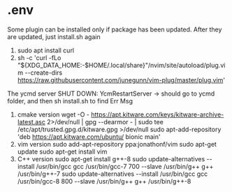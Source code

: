 # .env


Some plugin can be installed only if package has been updated.
After they are updated, just install.sh again

1. sudo apt install curl
2. sh -c 'curl -fLo "${XDG_DATA_HOME:-$HOME/.local/share}"/nvim/site/autoload/plug.vim --create-dirs \
       https://raw.githubusercontent.com/junegunn/vim-plug/master/plug.vim'


The ycmd server SHUT DOWN: YcmRestartServer
-> should go to ycmd folder, and then sh install.sh to find Err Msg
1. cmake version
    wget -O - https://apt.kitware.com/keys/kitware-archive-latest.asc 2>/dev/null | gpg --dearmor - | sudo tee /etc/apt/trusted.gpg.d/kitware.gpg >/dev/null
    sudo apt-add-repository 'deb https://apt.kitware.com/ubuntu/ bionic main'
2. vim version
    sudo add-apt-repository ppa:jonathonf/vim
    sudo apt-get update
    sudo apt-get install vim
3. C++ version
    sudo apt-get install g++-8
    sudo update-alternatives --install /usr/bin/gcc gcc /usr/bin/gcc-7 700 --slave /usr/bin/g++ g++ /usr/bin/g++-7
    sudo update-alternatives --install /usr/bin/gcc gcc /usr/bin/gcc-8 800 --slave /usr/bin/g++ g++ /usr/bin/g++-8
